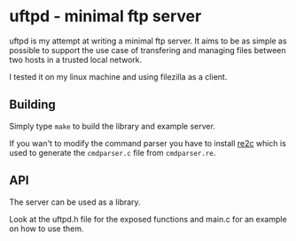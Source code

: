 uftpd - minimal ftp server
==========================

uftpd is my attempt at writing a minimal ftp server.
It aims to be as simple as possible to support the use case of
transfering and managing files between two hosts in a trusted local network.

I tested it on my linux machine and using filezilla as a client.

Building
--------

Simply type `make` to build the library and example server.

If you wan't to modify the command parser you have to install [re2c](http://re2c.org/)
which is used to generate the `cmdparser.c` file from `cmdparser.re`.

API
---

The server can be used as a library. 

Look at the uftpd.h file for the exposed functions and main.c for an example
on how to use them.

